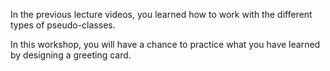 In the previous lecture videos, you learned how to work with the different types of pseudo-classes.

In this workshop, you will have a chance to practice what you have learned by designing a greeting card.
